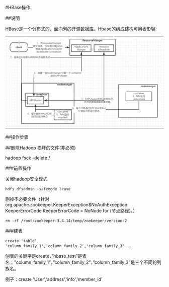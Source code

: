 #HBase操作

##说明

HBase是一个分布式的、面向列的开源数据库。Hbase的组成结构可用表形容:

![](../Images/1.png)

##操作步骤

##删除Hadoop 损坏的文件(非必须)

 hadoop fsck -delete /

###前置操作

关闭hadoop安全模式

	hdfs dfsadmin -safemode leave

删掉不必要文件（针对 org.apache.zookeeper.KeeperException$NoAuthException: KeeperErrorCode KeeperErrorCode = NoNode for (节点路径)。）

	rm -rf /root/zookeeper-3.4.14/temp/zookeeper/version-2


###建表 

    create 'table', 'column_family_1','column_family_2','column_family_3'...

创表的关键字是create，”hbase_test”是表名；”column_family_1”，”column_family_2”，”column_family_3”是三个不同的列族名。

例子：create 'User','address','info','member_id'